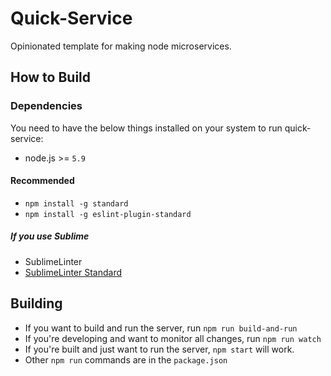 # Quick-Service

Opinionated template for making node microservices.

## How to Build

### Dependencies

You need to have the below things installed on your system to run quick-service:

* node.js >= `5.9`

#### Recommended

* `npm install -g standard`
* `npm install -g eslint-plugin-standard`

##### If you use Sublime

* SublimeLinter
* [SublimeLinter Standard](https://github.com/Flet/SublimeLinter-contrib-standard)

## Building

* If you want to build and run the server, run `npm run build-and-run`
* If you're developing and want to monitor all changes, run `npm run watch`
* If you're built and just want to run the server, `npm start` will work.
* Other `npm run` commands are in the `package.json`